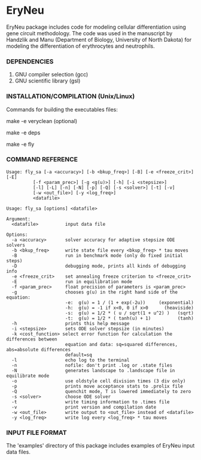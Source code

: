 # EryNeu
EryNeu package includes code for modeling cellular differentiation using gene circuit methodology. The code was used in the manuscript by Handzlik and Manu (Department of Biology, University of North Dakota) for modeling the differentiation of erythrocytes and neutrophils.

### DEPENDENCIES

1. GNU compiler selection (gcc)
2. GNU scientific library (gsl)

### INSTALLATION/COMPILATION (Unix/Linux)

Commands for building the executables files:

make -e veryclean (optional)

make -e deps

make -e fly

### COMMAND REFERENCE

    Usage: fly_sa [-a <accuracy>] [-b <bkup_freq>] [-B] [-e <freeze_crit>] [-E]
              [-f <param_prec>] [-g <g(u)>] [-h] [-i <stepsize>]    
              [-l] [-L] [-n] [-N] [-p] [-Q] [-s <solver>] [-t] [-v]
              [-w <out_file>] [-y <log_freq>]
              <datafile>
                  
    Usage: fly_sa [options] <datafile>

    Argument:
      <datafile>          input data file

    Options:
      -a <accuracy>       solver accuracy for adaptive stepsize ODE solvers
      -b <bkup_freq>      write state file every <bkup_freq> * tau moves
      -B                  run in benchmark mode (only do fixed initial steps)
      -D                  debugging mode, prints all kinds of debugging info
      -e <freeze_crit>    set annealing freeze criterion to <freeze_crit>
      -E                  run in equilibration mode
      -f <param_prec>     float precision of parameters is <param_prec>
      -g                  chooses g(u) in the right hand side of the equation:                                              
                          -e:  g(u) = 1 / (1 + exp(-2u))     (exponential) 
                          -h:  g(u) = -1 if x<0, 0 if x>0      (heaviside) 
                          -s:  g(u) = 1/2 * ( u / sqrt(1 + u^2) )   (sqrt)
                          -t:  g(u) = 1/2 * ( tanh(u) + 1)          (tanh) 
      -h                  prints this help message
      -i <stepsize>       sets ODE solver stepsize (in minutes)
      -k <cost_function> select error function for calculation the differences between
                          equation and data: sq=squared differences, abs=absolute differences
                          default=sq
      -l                  echo log to the terminal
      -n                  nofile: don't print .log or .state files
      -N                  generates landscape to .landscape file in equilibrate mode 
      -o                  use oldstyle cell division times (3 div only)
      -p                  prints move acceptance stats to .prolix file
      -Q                  quenchit mode, T is lowered immediately to zero
      -s <solver>         choose ODE solver
      -t                  write timing information to .times file
      -v                  print version and compilation date
      -w <out_file>       write output to <out_file> instead of <datafile>
      -y <log_freq>       write log every <log_freq> * tau moves


### INPUT FILE FORMAT

The 'examples' directory of this package includes examples of EryNeu input data files.
